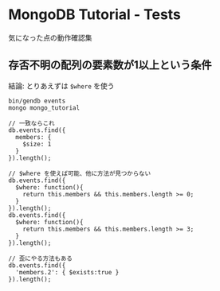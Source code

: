 # MongoDB Tutorial - Tests

気になった点の動作確認集


## 存否不明の配列の要素数が1以上という条件

結論: とりあえずは `$where` を使う

```
bin/gendb events
mongo mongo_tutorial
```

```
// 一致ならこれ
db.events.find({
  members: {
    $size: 1
  }
}).length();

// $where を使えば可能、他に方法が見つからない
db.events.find({
  $where: function(){
    return this.members && this.members.length >= 0;
  }
}).length();
db.events.find({
  $where: function(){
    return this.members && this.members.length >= 3;
  }
}).length();

// 歪にやる方法もある
db.events.find({
  'members.2': { $exists:true }
}).length();
```
